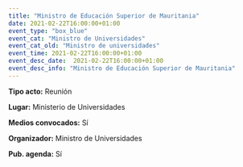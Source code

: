 ```yaml
---
title: "Ministro de Educación Superior de Mauritania"
date: 2021-02-22T16:00:00+01:00
event_type: "box_blue" 
event_cat: "Ministro de Universidades"
event_cat_old: "Ministro de universidades"
event_time: 2021-02-22T16:00:00+01:00
event_desc_date:  2021-02-22T16:00:00+01:00
event_desc_info: "Ministro de Educación Superior de Mauritania"
---
```


</p><p class="card-light list_schedule_description"><b>Tipo acto:</b> Reunión  
</p><p class="card-light list_schedule_description"><b>Lugar:</b> Ministerio de Universidades  
</p><p class="card-light list_schedule_description"><b>Medios convocados:</b> Sí  
</p><p class="card-light list_schedule_description"><b>Organizador:</b> Ministro de Universidades</p><p class="card-light list_schedule_description"><b>Pub. agenda:</b> Sí  
</p>